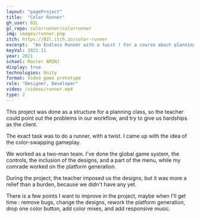 ```yaml
---
layout: "pageProject"
title:  "Color Runner"
gh_user: 82L
gl_repo: colorrunner/colorrunner
img: images/runner.png
itch: https://82l.itch.io/color-runner
excerpt:  "An Endless Runner with a twist ! For a course about planning"
keyVal: 2021.11
year: 2021
school: Master AMINJ
display: true
technologies: Unity
format: Video game prototype
role: "Designer, Developer"
video: /videos/runner.mp4
type: 2
---
```

<p>This project was done as a structure for a planning class, so the teacher could point out the problems in our workflow, and try to give us hardships as the client.</p>
<p>The exact task was to do a runner, with a twist. I came up with the idea of the color-swapping gameplay.</p>
<p>We worked as a two-man team. I've done the global game system, the controls, the inclusion of the designs, and a part of the menu, while my comrade worked on the platform generation.</p>
<p>During the project, the teacher imposed us the designs, but it was more a relief than a burden, because we didn't have any yet.</p>
<p>There is a few points I want to improve in the project, maybe when I'll get time : remove bugs, change the designs, rework the platform generation, drop one color button, add color mixes, and add responsive music.</p>
